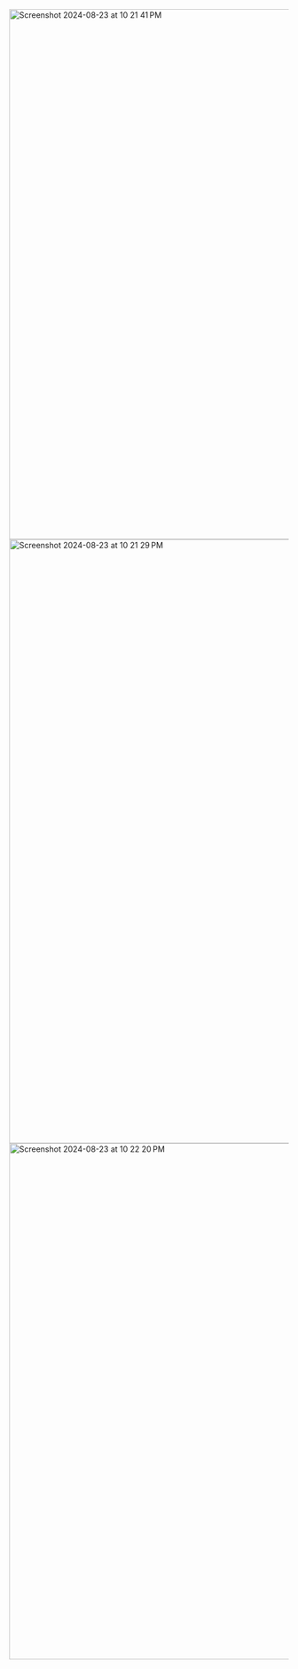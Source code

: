 <img width="956" alt="Screenshot 2024-08-23 at 10 21 41 PM" src="https://github.com/user-attachments/assets/eb2bbc92-2e22-4077-8088-31238ad9541c">
<img width="1089" alt="Screenshot 2024-08-23 at 10 21 29 PM" src="https://github.com/user-attachments/assets/2d4b42dd-e05c-40cf-8298-7bac645839f7">
<img width="931" alt="Screenshot 2024-08-23 at 10 22 20 PM" src="https://github.com/user-attachments/assets/0a69380f-e040-466e-abcd-c80dfab255de">
